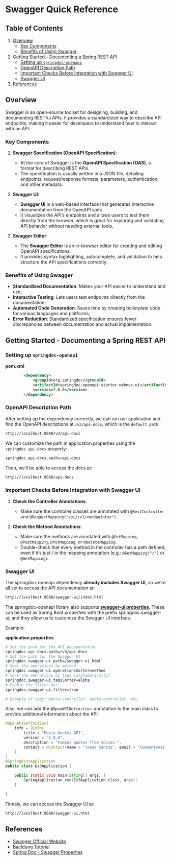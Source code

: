 # Swagger Quick Reference

## Table of Contents

   1. [Overview](#overview)
       - [Key Components](#key-components)
       - [Benefits of Using Swagger](#benefits-of-using-swagger)
   2. [Getting Started - Documenting a Spring REST API](#getting-started---documenting-a-spring-rest-api)
       - [Setting up `springdoc-openapi`](#setting-up-springdoc-openapi)
       - [OpenAPI Description Path](#openapi-description-path)
       - [Important Checks Before Integration with Swagger UI](#important-checks-before-integration-with-swagger-ui)
       - [Swagger UI](#swagger-ui)
   3. [References](#references)

## Overview

Swagger is an open-source toolset for designing, building, and documenting RESTful APIs. It provides a standardized way to describe API endpoints, making it easier for developers to understand how to interact with an API. 

### Key Components

1. **Swagger Specification (OpenAPI Specification)**:
   - At the core of Swagger is the **OpenAPI Specification (OAS)**, a format for describing REST APIs.
   - The specification is usually written in a JSON file, detailing endpoints, request/response formats, parameters, authentication, and other metadata.

2. **Swagger UI**:
   - **Swagger UI** is a web-based interface that generates interactive documentation from the OpenAPI spec.
   - It visualizes the API’s endpoints and allows users to test them directly from the browser, which is great for exploring and validating API behavior without needing external tools.

3. **Swagger Editor**:
   - The **Swagger Editor** is an in-browser editor for creating and editing OpenAPI specifications.
   - It provides syntax highlighting, autocomplete, and validation to help structure the API specifications correctly.

### Benefits of Using Swagger

- **Standardized Documentation**: Makes your API easier to understand and use;
- **Interactive Testing**: Lets users test endpoints directly from the documentation;
- **Automated Code Generation**: Saves time by creating boilerplate code for various languages and platforms;
- **Error Reduction**: Standardized specification ensures fewer discrepancies between documentation and actual implementation.


## Getting Started - Documenting a Spring REST API 

### Setting up `springdoc-openapi`

**pom.xml**
```xml
		<dependency>
			<groupId>org.springdoc</groupId>
			<artifactId>springdoc-openapi-starter-webmvc-ui</artifactId>
			<version>2.6.0</version>
		</dependency>
```

### OpenAPI Description Path

After setting up the dependency correctly, we can run our application and find the OpenAPI descriptions at `/v3/api-docs`, which is the `default path`:

```bash
http://localhost:8080/v3/api-docs
```

We can customize the path in application.properties using the `springdoc.api-docs` property:

```bash
springdoc.api-docs.path=/api-docs
```

Then, we’ll be able to access the docs at: 

```bash
http://localhost:8080/api-docs
```

### Important Checks Before Integration with Swagger UI

1. **Check the Controller Annotations**:
   - Make sure the controller classes are annotated with `@RestController` and `@RequestMapping("api//v1/<endpoints>")`.

2. **Check the Method Annotations**:
    - Make sure the methods are annotated with `@GetMapping`, `@PostMapping`, `@PutMapping`, or `@DeleteMapping`.
    - Double-check that every method in the controller has a path defined, even if it’s just / in the mapping annotation (e.g.: `@GetMapping("/")` or `@GetMapping`).

### Swagger UI

The springdoc-openapi dependency **already includes Swagger UI**, so we’re all set to access the API documentation at:

```bash
http://localhost:8080/swagger-ui/index.html
```

The springdoc-openapi library also supports [**swagger-ui properties**](https://springdoc.org/#swagger-ui-properties). 
These can be used as Spring Boot properties with the prefix springdoc.swagger-ui, and they allow us to customize the Swagger UI interface.

Example:

**application.properties**
```bash
# Set the path for the API documentation
springdoc.api-docs.path=/v3/api-docs
# Set the path for the Swagger UI
springdoc.swagger-ui.path=/swagger-ui.html
# Sort the operations by method
springdoc.swagger-ui.operationsSorter=method 
# Sort the operations by tags (alphabetically) 
springdoc.swagger-ui.tagsSorter=alpha
# Enable the filter bar
springdoc.swagger-ui.filter=true

# Example of tags: movie-controller, quote-controller, etc.
```

Also, we can add the `@OpenAPIDefinition `annotation to the main class to provide additional information about the API:

```java
@OpenAPIDefinition(
    info = @Info(
        title = "Movie Quotes API", 
        version = "1.0.0",
        description = "Famous quotes from movies.",
        contact = @Contact(name = "Tomás Santos", email = "tomas@tomas.com")
    )
)
@SpringBootApplication
public class Ex3Application {

	public static void main(String[] args) {
		SpringApplication.run(Ex3Application.class, args);
	}

}
```

Finnaly, we can access the Swagger UI at:

```bash 
http://localhost:8080/swagger-ui.html
```

## References

- [Swagger Official Website](https://swagger.io/)
- [Baeldung Tutorial](https://www.baeldung.com/spring-rest-openapi-documentation)
- [Spring Doc - Swagger Properties](https://springdoc.org/#swagger-ui-properties)

